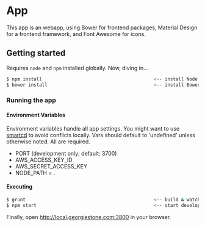 # App

This app is an webapp, using Bower for frontend packages, Material Design for a frontend framework, and Font Awesome for icons.

## Getting started

Requires `node` and `npm` installed globally. Now, diving in...

```sh
$ npm install                                         <-- install Node dependencies
$ bower install                                       <-- install Bower dependencies
```

### Running the app

#### Environment Variables

Environment variables handle all app settings. You might want to use [smartcd](https://github.com/cxreg/smartcd) to avoid conflicts locally. Vars should default to 'undefined' unless otherwise noted. All are required.

- PORT (development only; default: 3700)
- AWS_ACCESS_KEY_ID
- AWS_SECRET_ACCESS_KEY
- NODE_PATH = .


#### Executing

```sh
$ grunt                                               <-- build & watch for changes
$ npm start                                           <-- start development server
```

Finally, open http://local.georgiestone.com:3800 in your browser.
